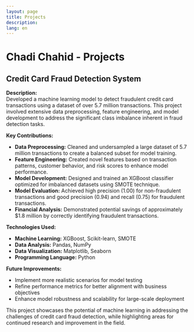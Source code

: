 ```yaml
---
layout: page
title: Projects
description: 
lang: en
---
```


# Chadi Chahid - Projects
## Credit Card Fraud Detection System

**Description:**  
Developed a machine learning model to detect fraudulent credit card transactions using a dataset of over 5.7 million transactions. This project involved extensive data preprocessing, feature engineering, and model development to address the significant class imbalance inherent in fraud detection tasks.

**Key Contributions:**
- **Data Preprocessing:** Cleaned and undersampled a large dataset of 5.7 million transactions to create a balanced subset for model training.
- **Feature Engineering:** Created novel features based on transaction patterns, customer behavior, and risk scores to enhance model performance.
- **Model Development:** Designed and trained an XGBoost classifier optimized for imbalanced datasets using SMOTE technique.
- **Model Evaluation:** Achieved high precision (1.00) for non-fraudulent transactions and good precision (0.94) and recall (0.75) for fraudulent transactions.
- **Financial Analysis:** Demonstrated potential savings of approximately $1.8 million by correctly identifying fraudulent transactions.

**Technologies Used:**
- **Machine Learning:** XGBoost, Scikit-learn, SMOTE
- **Data Analysis:** Pandas, NumPy
- **Data Visualization:** Matplotlib, Seaborn
- **Programming Language:** Python

**Future Improvements:**
- Implement more realistic scenarios for model testing
- Refine performance metrics for better alignment with business objectives
- Enhance model robustness and scalability for large-scale deployment

This project showcases the potential of machine learning in addressing the challenges of credit card fraud detection, while highlighting areas for continued research and improvement in the field.
